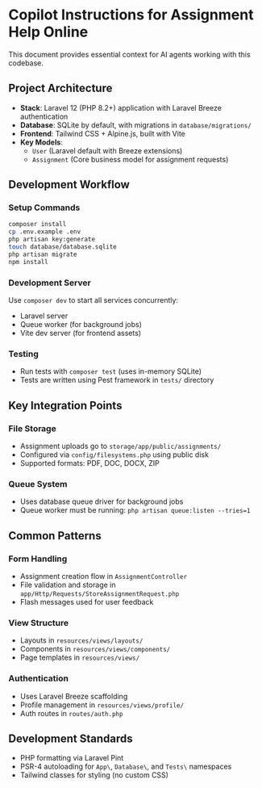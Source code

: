 # Copilot Instructions for Assignment Help Online

This document provides essential context for AI agents working with this codebase.

## Project Architecture

- **Stack**: Laravel 12 (PHP 8.2+) application with Laravel Breeze authentication
- **Database**: SQLite by default, with migrations in `database/migrations/`
- **Frontend**: Tailwind CSS + Alpine.js, built with Vite
- **Key Models**:
  - `User` (Laravel default with Breeze extensions)
  - `Assignment` (Core business model for assignment requests)

## Development Workflow

### Setup Commands
```bash
composer install
cp .env.example .env
php artisan key:generate
touch database/database.sqlite
php artisan migrate
npm install
```

### Development Server
Use `composer dev` to start all services concurrently:
- Laravel server
- Queue worker (for background jobs)
- Vite dev server (for frontend assets)

### Testing
- Run tests with `composer test` (uses in-memory SQLite)
- Tests are written using Pest framework in `tests/` directory

## Key Integration Points

### File Storage
- Assignment uploads go to `storage/app/public/assignments/`
- Configured via `config/filesystems.php` using public disk
- Supported formats: PDF, DOC, DOCX, ZIP

### Queue System
- Uses database queue driver for background jobs
- Queue worker must be running: `php artisan queue:listen --tries=1`

## Common Patterns

### Form Handling
- Assignment creation flow in `AssignmentController`
- File validation and storage in `app/Http/Requests/StoreAssignmentRequest.php`
- Flash messages used for user feedback

### View Structure
- Layouts in `resources/views/layouts/`
- Components in `resources/views/components/`
- Page templates in `resources/views/`

### Authentication
- Uses Laravel Breeze scaffolding
- Profile management in `resources/views/profile/`
- Auth routes in `routes/auth.php`

## Development Standards
- PHP formatting via Laravel Pint
- PSR-4 autoloading for `App\`, `Database\`, and `Tests\` namespaces
- Tailwind classes for styling (no custom CSS)

